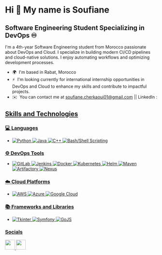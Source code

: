 Hi 👋 My name is Soufiane
=========================

Software Engineering Student Specializing in DevOps ♾
-----------------------------------------------------

I'm a 4th-year Software Engineering student from Morocco passionate about DevOps and Cloud. I specialize in building modern CI/CD pipelines and cloud-native solutions. I enjoy automating workflows and optimizing development processes.

* 🌍  I'm based in Rabat, Morocco
* ⚡  I'm looking currently for international internship opportunities in DevOps and Cloud to enhance my skills and contribute to impactful projects.
* ✉️  You can contact me at [soufiane.cherkaoui01@gmail.com](mailto:soufiane.cherkaoui01@gmail.com) || LinkedIn : <a href="https://www.linkedin.com/in/soufianecherk/" target="_blank" rel="noreferrer">

## Skills and Technologies

### 💻 Languages
- ![Python](https://img.shields.io/badge/-Python-3776AB?logo=python&logoColor=white) ![Java](https://img.shields.io/badge/-Java-007396?logo=java&logoColor=white) ![C++](https://img.shields.io/badge/-C++-00599C?logo=c%2B%2B&logoColor=white) ![Bash/Shell Scripting](https://img.shields.io/badge/-Bash-4EAA25?logo=gnubash&logoColor=white)

### ⚙️ DevOps Tools
- ![GitLab](https://img.shields.io/badge/-GitLab-FC6D26?logo=gitlab&logoColor=white) ![Jenkins](https://img.shields.io/badge/-Jenkins-D24939?logo=jenkins&logoColor=white) ![Docker](https://img.shields.io/badge/-Docker-2496ED?logo=docker&logoColor=white) ![Kubernetes](https://img.shields.io/badge/-Kubernetes-326CE5?logo=kubernetes&logoColor=white) ![Helm](https://img.shields.io/badge/-Helm-0F1689?logo=helm&logoColor=white) ![Maven](https://img.shields.io/badge/-Maven-C71A36?logo=apachemaven&logoColor=white) ![Artifactory](https://img.shields.io/badge/-Artifactory-369535?logo=jfrog&logoColor=white) ![Nexus](https://img.shields.io/badge/-Nexus-44BDBA?logo=sonatype&logoColor=white)

### ☁️ Cloud Platforms
- ![AWS](https://img.shields.io/badge/-AWS-232F3E?logo=amazonaws&logoColor=white) ![Azure](https://img.shields.io/badge/-Azure-0078D4?logo=microsoftazure&logoColor=white) ![Google Cloud](https://img.shields.io/badge/-Google%20Cloud-4285F4?logo=googlecloud&logoColor=white)

### 📚 Frameworks and Libraries
- ![Tkinter](https://img.shields.io/badge/-Tkinter-FF6F00?logo=python&logoColor=white) ![Symfony](https://img.shields.io/badge/-Symfony-000000?logo=symfony&logoColor=white) ![GoJS](https://img.shields.io/badge/-GoJS-1D9BF0?logoColor=white)

### Socials

<p align="left"> <a href="https://www.github.com/https://github.com/soufianecherk" target="_blank" rel="noreferrer"> <picture> <source media="(prefers-color-scheme: dark)" srcset="https://raw.githubusercontent.com/danielcranney/readme-generator/main/public/icons/socials/github-dark.svg" /> <source media="(prefers-color-scheme: light)" srcset="https://raw.githubusercontent.com/danielcranney/readme-generator/main/public/icons/socials/github.svg" /> <img src="https://raw.githubusercontent.com/danielcranney/readme-generator/main/public/icons/socials/github.svg" width="32" height="32" /> </picture> </a> <a href="https://www.linkedin.com/in/soufianecherk/" target="_blank" rel="noreferrer"> <picture> <source media="(prefers-color-scheme: dark)" srcset="https://raw.githubusercontent.com/danielcranney/readme-generator/main/public/icons/socials/linkedin-dark.svg" /> <source media="(prefers-color-scheme: light)" srcset="https://raw.githubusercontent.com/danielcranney/readme-generator/main/public/icons/socials/linkedin.svg" /> <img src="https://raw.githubusercontent.com/danielcranney/readme-generator/main/public/icons/socials/linkedin.svg" width="32" height="32" /> </picture> </a></p>


